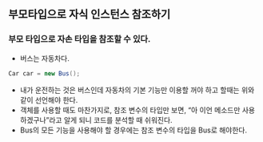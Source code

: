 ## 부모타입으로 자식 인스턴스 참조하기

### 부모 타입으로 자손 타입을 참조할 수 있다.

- 버스는 자동차다.

```java
Car car = new Bus();
```

- 내가 운전하는 것은 버스인데 자동차의 기본 기능만 이용할 꺼야 하고 할때는 위와 같이 선언해야 한다.
- 객체를 사용할 때도 마찬가지로, 참조 변수의 타입만 보면, “아 이언 메소드만 사용하겠구나”라고 알게 되니 코드를 분석할 때 쉬워진다.
- Bus의 모든 기능을 사용해야 할 경우에는 참조 변수의 타입을 Bus로 해야한다.